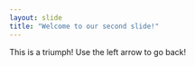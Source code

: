```yaml
---
layout: slide
title: "Welcome to our second slide!"
---
```

This is a triumph!
Use the left arrow to go back!